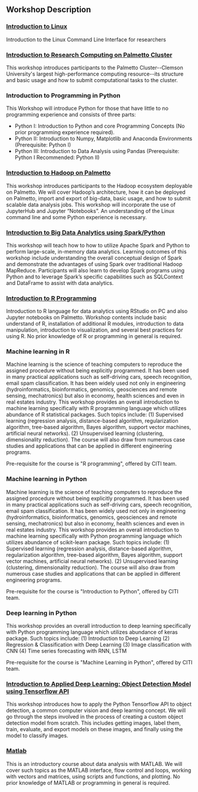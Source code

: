 ## Workshop Description

### [Introduction to Linux](https://clemsonciti.github.io/workshop-linux/index.html)
Introduction to the Linux Command Line Interface for researchers

### [Introduction to Research Computing on Palmetto Cluster](https://clemsonciti.github.io/workshop-palmetto/)
This workshop introduces participants to the Palmetto Cluster--Clemson University's largest high-performance computing resource--its structure and basic usage and how to submit computational tasks to the cluster.

### Introduction to Programming in Python

This Workshop will introduce Python for those that have little to no programming experience and consists of three parts: 

- Python I: Introduction to Python and core Programming Concepts 
(No prior programming experience required).
- Python II: Introduction to Numpy, Matplotlib and Anaconda Environments (Prerequisite: Python I)
- Python III: Introduction to Data Analysis using Pandas (Prerequisite: Python I Recommended: Python II)

### [Introduction to Hadoop on Palmetto](https://clemsonciti.github.io/workshop-hadoop/)

This workshop introduces participants to the Hadoop ecosystem deployable on Palmetto. 
We will cover Hadoop’s architecture, how it can be deployed on Palmetto, import and 
export of big-data, basic usage, and how to submit scalable data analysis jobs. This 
workshop will incorporate the use of JupyterHub and Jupyter “Notebooks”. An understanding 
of the Linux command line and some Python experience is necessary.

### [Introduction to Big Data Analytics using Spark/Python](https://clemsonciti.github.io/workshop-spark/)

This workshop will teach how to how to utilize Apache Spark and Python to perform large-scale, 
in-memory data analytics. Learning outcomes of this workshop include understanding the overall 
conceptual design of Spark and demonstrate the advantages of using Spark over traditional Hadoop
MapReduce. Participants will also learn to develop Spark programs using Python and to leverage 
Spark’s specific capabilities such as SQLContext and DataFrame to assist with data analytics. 

### [Introduction to R Programming](https://clemsonciti.github.io/workshop-R/index.html)

Introduction to R language for data analytics using RStudio on PC and also Jupyter notebooks 
on Palmetto. Workshop contents include basic understand of R, installation of additional R 
modules, introduction to data manipulation, introduction to visualization, and several best 
practices for using R. No prior knowledge of R or programming in general is required.

### Machine learning in R

Machine learning is the science of teaching computers to reproduce the assigned procedure without being explicitly programmed. It has been used in many practical applications such as self-driving cars, speech recognition, email spam classification. It has been widely used not only in engineering (hydroinformatics, bioinformatics, genomics, geosciences and remote sensing, mechatronics) but also in economy, health sciences and even in real estates industry. This workshop provides an overall introduction to machine learning specifically with R programming language which utilizes abundance of R statistical packages. Such topics include: (1) Supervised learning (regression analysis, distance-based algorithm, regularization algorithm, tree-based algorithm, Bayes algorithm, support vector machines, artificial neural networks). (2) Unsupervised learning (clustering, dimensionality reduction). The course will also draw from numerous case studies and applications that can be applied in different engineering programs.

Pre-requisite for the course is "R programming", offered by CITI team.

### Machine learning in Python

Machine learning is the science of teaching computers to reproduce the assigned procedure without being explicitly programmed. It has been used in many practical applications such as self-driving cars, speech recognition, email spam classification. It has been widely used not only in engineering (hydroinformatics, bioinformatics, genomics, geosciences and remote sensing, mechatronics) but also in economy, health sciences and even in real estates industry. This workshop provides an overall introduction to machine learning specifically with Python programming language which utilizes abundance of scikit-learn package. Such topics include: (1) Supervised learning (regression analysis, distance-based algorithm, regularization algorithm, tree-based algorithm, Bayes algorithm, support vector machines, artificial neural networks). (2) Unsupervised learning (clustering, dimensionality reduction). The course will also draw from numerous case studies and applications that can be applied in different engineering programs.

Pre-requisite for the course is "Introduction to Python", offered by CITI team.

### Deep learning in Python

This workshop provides an overall introduction to deep learning specifically with Python programming language which utilizes abundance of keras package. Such topics include: (1) Introduction to Deep Learning (2) Regression & Classification with Deep Learning (3) Image classification with CNN (4) Time series forecasting with RNN, LSTM

Pre-requisite for the course is "Machine Learning in Python", offered by CITI team.

### [Introduction to Applied Deep Learning: Object Detection Model using Tensorflow API]()

This workshop introduces how to apply the Python Tensorflow API to object detection, a common 
computer vision and deep learning concept. We will go through the steps involved in the process 
of creating a custom object detection model from scratch. This includes getting images, label 
them, train, evaluate, and export models on these images, and finally using the model to 
classify images. 

### [Matlab]()

This is an introductory course about data analysis with MATLAB. We will cover such topics as 
the MATLAB interface, flow control and loops, working with vectors and matrices, using scripts 
and functions, and plotting. No prior knowledge of MATLAB or programming in general is required.
